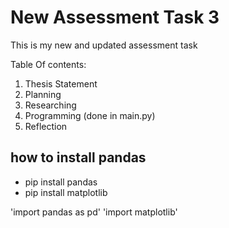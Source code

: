 # New Assessment Task 3
This is my new and updated assessment task

Table Of contents:
1. Thesis Statement
2. Planning
3. Researching
4. Programming (done in main.py)
5. Reflection

## how to install pandas

- pip install pandas
- pip install matplotlib

'import pandas as pd'
'import matplotlib'

